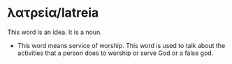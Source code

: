 # λατρεία/latreia
This word is an idea. It is a noun.
* This word means service of worship. This word is used to talk about the activities that a person does to worship or serve God or a false god.
